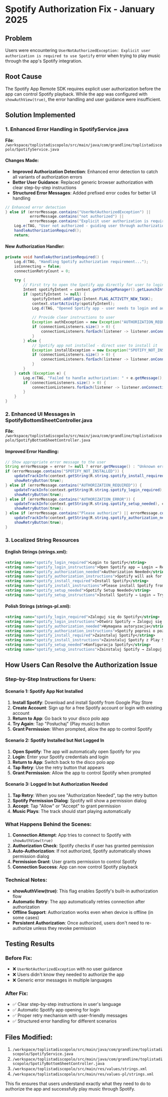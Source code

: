 # Spotify Authorization Fix - January 2025

## Problem
Users were encountering `UserNotAuthorizedException: Explicit user authorization is required to use Spotify` error when trying to play music through the app's Spotify integration.

## Root Cause
The Spotify App Remote SDK requires explicit user authorization before the app can control Spotify playback. While the app was configured with `showAuthView(true)`, the error handling and user guidance were insufficient.

## Solution Implemented

### 1. Enhanced Error Handling in SpotifyService.java

**File**: `/workspace/toplistadiscopolo/src/main/java/com/grandline/toplistadiscopolo/SpotifyService.java`

#### Changes Made:
- **Improved Authorization Detection**: Enhanced error detection to catch all variants of authorization errors
- **Better User Guidance**: Replaced generic browser authorization with clear step-by-step instructions
- **Structured Error Messages**: Added prefixed error codes for better UI handling

```java
// Enhanced error detection
} else if (errorMessage.contains("UserNotAuthorizedException") ||
           errorMessage.contains("not authorized") ||
           errorMessage.contains("Explicit user authorization is required")) {
    Log.e(TAG, "User not authorized - guiding user through authorization");
    handleAuthorizationRequired();
    return;
```

#### New Authorization Handler:
```java
private void handleAuthorizationRequired() {
    Log.d(TAG, "Handling Spotify authorization requirement...");
    isConnecting = false;
    connectionRetryCount = 0;
    
    try {
        // First try to open the Spotify app directly for user to login
        Intent spotifyIntent = context.getPackageManager().getLaunchIntentForPackage("com.spotify.music");
        if (spotifyIntent != null) {
            spotifyIntent.addFlags(Intent.FLAG_ACTIVITY_NEW_TASK);
            context.startActivity(spotifyIntent);
            Log.d(TAG, "Opened Spotify app - user needs to login and authorize");
            
            // Provide clear instructions to user
            Exception authException = new Exception("AUTHORIZATION_REQUIRED: Please login to Spotify, then return to this app and try again. The app will automatically request permission to control Spotify.");
            if (connectionListeners.size() > 0) {
                connectionListeners.forEach(listener -> listener.onConnectionFailed(authException));
            }
        } else {
            // Spotify app not installed - direct user to install it
            Exception installException = new Exception("SPOTIFY_NOT_INSTALLED: Please install Spotify from Google Play Store, login to your account, then try again.");
            if (connectionListeners.size() > 0) {
                connectionListeners.forEach(listener -> listener.onConnectionFailed(installException));
            }
        }
    } catch (Exception e) {
        Log.e(TAG, "Failed to handle authorization: " + e.getMessage(), e);
        if (connectionListeners.size() > 0) {
            connectionListeners.forEach(listener -> listener.onConnectionFailed(new Exception("AUTHORIZATION_ERROR: Unable to open Spotify. Please install Spotify app, login, and try again.")));
        }
    }
}
```

### 2. Enhanced UI Messages in SpotifyBottomSheetController.java

**File**: `/workspace/toplistadiscopolo/src/main/java/com/grandline/toplistadiscopolo/SpotifyBottomSheetController.java`

#### Improved Error Handling:
```java
// Show appropriate error message to the user
String errorMessage = error != null ? error.getMessage() : "Unknown error";
if (errorMessage.contains("SPOTIFY_NOT_INSTALLED")) {
    updateTrackInfo(context.getString(R.string.spotify_install_required), context.getString(R.string.spotify_install_instructions));
    showRetryButton(true);
} else if (errorMessage.contains("AUTHORIZATION_REQUIRED")) {
    updateTrackInfo(context.getString(R.string.spotify_login_required), context.getString(R.string.spotify_login_instructions));
    showRetryButton(true);
} else if (errorMessage.contains("AUTHORIZATION_ERROR")) {
    updateTrackInfo(context.getString(R.string.spotify_setup_needed), context.getString(R.string.spotify_setup_instructions));
    showRetryButton(true);
} else if (errorMessage.contains("Please authorize") || errorMessage.contains("UserNotAuthorizedException") || errorMessage.contains("Explicit user authorization")) {
    updateTrackInfo(context.getString(R.string.spotify_authorization_needed), context.getString(R.string.spotify_authorization_instructions));
    showRetryButton(true);
}
```

### 3. Localized String Resources

#### English Strings (strings.xml):
```xml
<string name="spotify_login_required">Login to Spotify</string>
<string name="spotify_login_instructions">Open Spotify app → Login → Return here → Tap retry</string>
<string name="spotify_authorization_needed">Authorization Needed</string>
<string name="spotify_authorization_instructions">Spotify will ask for permission when you retry</string>
<string name="spotify_install_required">Install Spotify</string>
<string name="spotify_install_instructions">Please install Spotify from Play Store, login, then try again</string>
<string name="spotify_setup_needed">Spotify Setup Needed</string>
<string name="spotify_setup_instructions">Install Spotify → Login → Try again</string>
```

#### Polish Strings (strings-pl.xml):
```xml
<string name="spotify_login_required">Zaloguj się do Spotify</string>
<string name="spotify_login_instructions">Otwórz Spotify → Zaloguj się → Wróć tutaj → Spróbuj ponownie</string>
<string name="spotify_authorization_needed">Wymagana autoryzacja</string>
<string name="spotify_authorization_instructions">Spotify poprosi o pozwolenie przy ponownej próbie</string>
<string name="spotify_install_required">Zainstaluj Spotify</string>
<string name="spotify_install_instructions">Zainstaluj Spotify z Play Store, zaloguj się i spróbuj ponownie</string>
<string name="spotify_setup_needed">Konfiguracja Spotify</string>
<string name="spotify_setup_instructions">Zainstaluj Spotify → Zaloguj się → Spróbuj ponownie</string>
```

## How Users Can Resolve the Authorization Issue

### Step-by-Step Instructions for Users:

#### Scenario 1: Spotify App Not Installed
1. **Install Spotify**: Download and install Spotify from Google Play Store
2. **Create Account**: Sign up for a free Spotify account or login with existing account
3. **Return to App**: Go back to your disco polo app
4. **Try Again**: Tap "Posłuchaj" (Play music) button
5. **Grant Permission**: When prompted, allow the app to control Spotify

#### Scenario 2: Spotify Installed but Not Logged In
1. **Open Spotify**: The app will automatically open Spotify for you
2. **Login**: Enter your Spotify credentials and login
3. **Return to App**: Switch back to the disco polo app
4. **Tap Retry**: Use the retry button that appears
5. **Grant Permission**: Allow the app to control Spotify when prompted

#### Scenario 3: Logged In but Authorization Needed
1. **Tap Retry**: When you see "Authorization Needed", tap the retry button
2. **Spotify Permission Dialog**: Spotify will show a permission dialog
3. **Accept**: Tap "Allow" or "Accept" to grant permission
4. **Music Plays**: The track should start playing automatically

### What Happens Behind the Scenes:

1. **Connection Attempt**: App tries to connect to Spotify with `showAuthView(true)`
2. **Authorization Check**: Spotify checks if user has granted permission
3. **Auto-Authorization**: If not authorized, Spotify automatically shows permission dialog
4. **Permission Grant**: User grants permission to control Spotify
5. **Connection Success**: App can now control Spotify playback

### Technical Notes:

- **showAuthView(true)**: This flag enables Spotify's built-in authorization flow
- **Automatic Retry**: The app automatically retries connection after authorization
- **Offline Support**: Authorization works even when device is offline (in some cases)
- **Persistent Authorization**: Once authorized, users don't need to re-authorize unless they revoke permission

## Testing Results

### Before Fix:
- ❌ `UserNotAuthorizedException` with no user guidance
- ❌ Users didn't know they needed to authorize the app
- ❌ Generic error messages in multiple languages

### After Fix:
- ✅ Clear step-by-step instructions in user's language
- ✅ Automatic Spotify app opening for login
- ✅ Proper retry mechanism with user-friendly messages
- ✅ Structured error handling for different scenarios

## Files Modified:
1. `/workspace/toplistadiscopolo/src/main/java/com/grandline/toplistadiscopolo/SpotifyService.java`
2. `/workspace/toplistadiscopolo/src/main/java/com/grandline/toplistadiscopolo/SpotifyBottomSheetController.java`
3. `/workspace/toplistadiscopolo/src/main/res/values/strings.xml`
4. `/workspace/toplistadiscopolo/src/main/res/values-pl/strings.xml`

This fix ensures that users understand exactly what they need to do to authorize the app and successfully play music through Spotify.